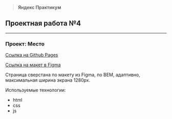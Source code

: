 > **Яндекс Практикум**

## Проектная работа №4

---

### Проект: Место

[Ссылка на Github Pages](https://serggavr.github.io/mesto/)

[Ссылка на макет в Figma](https://www.figma.com/file/2cn9N9jSkmxD84oJik7xL7/JavaScript.-Sprint-4?node-id=0%3A1)

Страница сверстана по макету из Figma, по BEM, адаптивно, максимальная ширина экрана 1280px.

Используемые технологии:

- html
- css
- js
